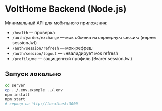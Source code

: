 # VoltHome Backend (Node.js)

Минимальный API для мобильного приложения:

- `/health` — проверка
- `/auth/yandex/exchange` — мок обмена на серверную сессию (вернет sessionJwt)
- `/auth/session/refresh` — мок-рефреш
- `/auth/session/logout` — инвалидирует мок refresh
- `/profile/me` — защищенный профиль (Bearer sessionJwt)

## Запуск локально
```bash
cd server
cp ../.env.example ../.env
npm install
npm start
# сервер на http://localhost:3000